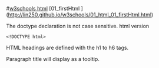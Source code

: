 #[w3schools html](http://www.w3schools.com/html/default.asp)
[01_firstHtml       ]  (http://lin250.github.io/w3schools/01_html_01_firstHtml.html)

The doctype declaration is not case sensitive.
html version
```
<!DOCTYPE html>
```
HTML headings are defined with the h1 to h6 tags.

Paragraph title will display as a tooltip.
